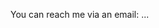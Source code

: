 You can reach me via an email: ...

<!---
Yellowinastrip/Yellowinastrip is a ✨ special ✨ repository because its `README.md` (this file) appears on your GitHub profile.
You can click the Preview link to take a look at your changes.
--->
